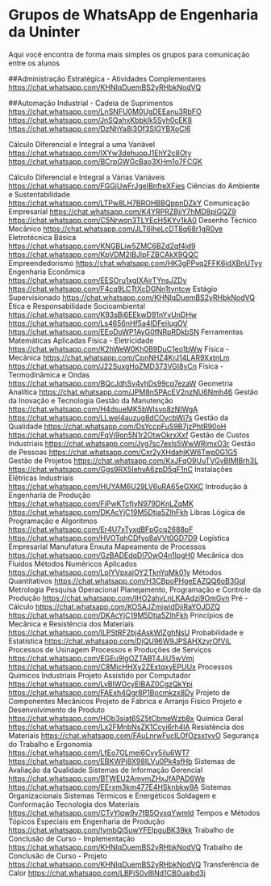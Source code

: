# Grupos de WhatsApp de Engenharia da Uninter


Aqui você encontra de forma mais simples os grupos para comunicação entre os alunos

##Administração Estratégica - Atividades Complementares
https://chat.whatsapp.com/KHNIqDuemBS2yRHbkNodVQ

##Automação Industrial - Cadeia de Suprimentos
https://chat.whatsapp.com/LnSNFU0M0UgDEEanu3RbFO
https://chat.whatsapp.com/JnSQahxKbbkIk5Syh0cEK8
https://chat.whatsapp.com/DzNhYa8i3Of3SIGYBXoCI6

Cálculo Diferencial e Integral a uma Variável
https://chat.whatsapp.com/IXYw3dehuopJ1EhY2c8Oty
https://chat.whatsapp.com/BCrpGWGcBao3XHm1o7FCGK

Cálculo Diferencial e Integral a Várias Variáveis
https://chat.whatsapp.com/FGGjUwFrJgeIBnfreXFies
Ciências do Ambiente e Sustentabilidade
https://chat.whatsapp.com/LTPw8LH7BROHBBQppnDZkY
Comunicação Empresarial
https://chat.whatsapp.com/K4YRPRZBjjY7hMD8piGQZ9
https://chat.whatsapp.com/C5Nrwqn3TLYEcH5KYv1kA0
Desenho Técnico Mecânico
https://chat.whatsapp.com/JLT6IheLcDT8q68r1gR0ye
Eletrotécnica Básica
https://chat.whatsapp.com/KNGBLiw5ZMC6BZd2qf4jd9
https://chat.whatsapp.com/KpVDM2IBJlpFZBCAkX9QQC
Empreendedorismo
https://chat.whatsapp.com/HK3gPPvq2FFK6idXBnUTyy
Engenharia Econômica
https://chat.whatsapp.com/EESOru1xgIXAirTYnsJZDv
https://chat.whatsapp.com/F4cq9LCTtXcDGNn1tvntcw
Estágio Supervisionado
https://chat.whatsapp.com/KHNIqDuemBS2yRHbkNodVQ
Ética e Responsabilidade Socioambiental
https://chat.whatsapp.com/K93sBj6EEkwD91nYvUnDHw
https://chat.whatsapp.com/Ls4656nHf5a4IDFeiIugOV
https://chat.whatsapp.com/EEoDoWP1AyG0fNRpRDkbSN
Ferramentas Matemáticas Aplicadas
Física - Eletricidade
https://chat.whatsapp.com/K2hWeW0Kh0B9DuC1eo1bWw
Física - Mecânica
https://chat.whatsapp.com/CpnNHZ4KrJ14LAR9XxtnLm
https://chat.whatsapp.com/J22SuxgHoZMD373VGI8yCn
Física - Termodinâmica e Ondas
https://chat.whatsapp.com/BQcJdhSv4vhDs99cq7ezaW
Geometria Analítica
https://chat.whatsapp.com/JPM8nSPAcEV2nzNU6Nmh46
Gestão da Inovação e Tecnologia
Gestão da Manutenção
https://chat.whatsapp.com/H4dsueMK5bWIsvo8zNIWgA
https://chat.whatsapp.com/LLweI4auzug8dCOvcbWl7s
Gestão da Qualidade
https://chat.whatsapp.com/DsYccpFuS9B7jzPhtR90oH
https://chat.whatsapp.com/FqVj9on5N1r2OtwOkrxXxf
Gestão de Custos Industriais
https://chat.whatsapp.com/Jvg7sc7exls5WwWRjmxO3r
Gestão de Pessoas
https://chat.whatsapp.com/Cxr2yXHdahjKW6Twp0G1G5
Gestão de Projetos
https://chat.whatsapp.com/KxJFqO9UuTVGvBlMlBrh3L
https://chat.whatsapp.com/Ggs9RX5IehvA6zpD5qF1nC
Instalações Elétricas Industriais
https://chat.whatsapp.com/HUYAM6U29LV6uRA65eGXKC
Introdução à Engenharia de Produção
https://chat.whatsapp.com/FiPwKTcfjvN979DKnLZqMK
https://chat.whatsapp.com/DKAcYjC19M5Dtja5ZIhFkh
Libras
Lógica de Programação e Algoritmos
https://chat.whatsapp.com/Er4U7xTyxdBFpGcq2688pF
https://chat.whatsapp.com/HVOTqhCDfyq8aVVt0GD7D9
Logística Empresarial
Manufatura Enxuta
Mapeamento de Processos
https://chat.whatsapp.com/GzBADEdqDl70wO4n1lpgH0
Mecânica dos Fluídos
Métodos Numéricos Aplicados
https://chat.whatsapp.com/LplYVpxajOY2TknYqMk01y
Métodos Quantitativos
https://chat.whatsapp.com/H3CBpoPHgeEAZQQ6oB3GqI
Metrologia
Pesquisa Operacional
Planejamento, Programação e Controle da Produção
https://chat.whatsapp.com/IHO2ahvLnLKAAdzi9OmGvn
Pré - Cálculo
https://chat.whatsapp.com/KOSAJZmjwidDjiRaYOJDZQ
https://chat.whatsapp.com/DKAcYjC19M5Dtja5ZIhFkh
Princípios de Mecânica e Resistência dos Materiais
https://chat.whatsapp.com/ILPStRF2bj4AskWlZghNsU
Probabilidade e Estatística
https://chat.whatsapp.com/DjQU96W9JPSAHXzyrOfViL
Processos de Usinagem
Processos e Produções de Serviços
https://chat.whatsapp.com/EGEu9lgOZTABT4JiU5wVmj
https://chat.whatsapp.com/C8MicHHXy2ZExtqxyEPUUx
Processos Quimicos Industriais
Projeto Assistido por Computador
https://chat.whatsapp.com/LvBIWOcyEIBAZ0CgzQkYpi
https://chat.whatsapp.com/FAExh4Qgr8P1Bocmkzx8Dy
Projeto de Componentes Mecânicos
Projeto de Fábrica e Arranjo Físico
Projeto e Desenvolvimento de Produto
https://chat.whatsapp.com/HOb3siat6SZ5tCbmeWzb8x
Química Geral
https://chat.whatsapp.com/Lx2FMnbNsZK1Ccyi6rh4lA
Resistência dos Materiais
https://chat.whatsapp.com/FAuLnrwFucILOfOzsxtyvO
Segurança do Trabalho e Ergonomia
https://chat.whatsapp.com/LfEo7GLmei6Cvy5iIu6WT7
https://chat.whatsapp.com/EBKWPj8X98ILVu0Pk4sfHb
Sistemas de Avaliação da Qualidade
Sistemas de Informação Gerencial
https://chat.whatsapp.com/BTWEU2AmvmZHxJfAPAD6We
https://chat.whatsapp.com/EErxm3km477E4HSknbkw9A
Sistemas Organizacionais
Sistemas Térmicos e Energéticos
Soldagem e Conformação
Tecnologia dos Materiais
https://chat.whatsapp.com/CTyYlqw9v7fB5OyxqYwmld
Tempos e Métodos
Tópicos Especiais em Engenharia de Produção
https://chat.whatsapp.com/IymbQjSuwYFEIpguBK39kk
Trabalho de Conclusão de Curso - Implementação
https://chat.whatsapp.com/KHNIqDuemBS2yRHbkNodVQ
Trabalho de Conclusão de Curso - Projeto
https://chat.whatsapp.com/KHNIqDuemBS2yRHbkNodVQ
Transferência de Calor
https://chat.whatsapp.com/LBPjS0v8INd1CB0uaibd3j
